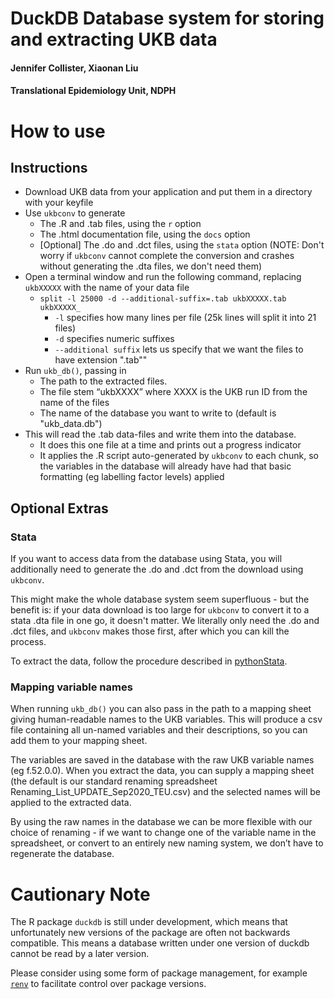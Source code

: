 # DuckDB Database system for storing and extracting UKB data

#### Jennifer Collister, Xiaonan Liu
#### Translational Epidemiology Unit, NDPH


# How to use

## Instructions
* Download UKB data from your application and put them in a directory with your keyfile
* Use `ukbconv` to generate
  * The .R and .tab files, using the `r` option 
  * The .html documentation file, using the `docs` option
  * [Optional] The .do and .dct files, using the `stata` option (NOTE: Don't worry if `ukbconv` cannot complete the conversion and crashes without generating the .dta files, we don't need them)
* Open a terminal window and run the following command, replacing `ukbXXXXX` with the name of your data file
  * `split -l 25000 -d --additional-suffix=.tab ukbXXXXX.tab ukbXXXXX_`
    * `-l` specifies how many lines per file (25k lines will split it into 21 files)
    * `-d` specifies numeric suffixes
    * `--additional suffix` lets us specify that we want the files to have extension ".tab""
* Run `ukb_db()`, passing in
  * The path to the extracted files.
  * The file stem  “ukbXXXX” where XXXX is the UKB run ID from the name of the files
  * The name of the database you want to write to (default is "ukb_data.db")
* This will read the .tab data-files and write them into the database. 
  * It does this one file at a time and prints out a progress indicator
  * It applies the .R script auto-generated by `ukbconv` to each chunk, so the variables in the database will already have had that basic formatting (eg labelling factor levels) applied
  
  
## Optional Extras

### Stata

If you want to access data from the database using Stata, you will additionally need to generate the .do and .dct from the download using `ukbconv`.

This might make the whole database system seem superfluous - but the benefit is: if your data download is too large for `ukbconv` to convert it to a stata .dta file in one go, it doesn't matter. We literally only need the .do and .dct files, and `ukbconv` makes those first, after which you can kill the process.

To extract the data, follow the procedure described in [pythonStata](https://github.com/2cjenn/UKB_database/tree/main/pythonStata).

### Mapping variable names
  
When running `ukb_db()` you can also pass in the path to a mapping sheet giving human-readable names to the UKB variables. This will produce a csv file containing all un-named variables and their descriptions, so you can add them to your mapping sheet.

The variables are saved in the database with the raw UKB variable names (eg f.52.0.0). When you extract the data, you can supply a mapping sheet (the default is our standard renaming spreadsheet Renaming_List_UPDATE_Sep2020_TEU.csv) and the selected names will be applied to the extracted data.

By using the raw names in the database we can be more flexible with our choice of renaming - if we want to change one of the variable name in the spreadsheet, or convert to an entirely new naming system, we don’t have to regenerate the database.

# Cautionary Note

The R package `duckdb` is still under development, which means that unfortunately new versions of the package are often not backwards compatible. This means a database written under one version of duckdb cannot be read by a later version.

Please consider using some form of package management, for example [`renv`](https://rstudio.github.io/renv/articles/renv.html) to facilitate control over package versions.


